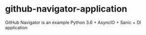 # github-navigator-application
GitHub Navigator is an example Python 3.6 + AsyncIO + Sanic + DI application
